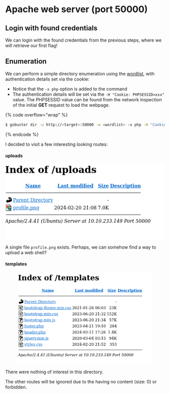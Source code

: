 # Apache web server (port 50000)

## Login with found credentials

We can login with the found credentials from the previous steps, where we will retrieve our first flag!

## Enumeration

We can perform a simple directory enumeration using the [wordlist](https://github.com/danielmiessler/SecLists/blob/master/Discovery/Web-Content/common.txt), with authentication details set via the cookie:

* Notice that the `-x php` option is added to the command
* The authentication details will be set via the `-H "Cookie: PHPSESSID=xxx"` value. The PHPSESSID value can be found from the network inspection of the initial **GET** request to load the webpage.

{% code overflow="wrap" %}
```sh
$ gobuster dir -u http://<target>:50000 -w <wordlist> -x php -H "Cookie: PHPSESSID=xxx"
```
{% endcode %}

I decided to visit a few interesting looking routes:

#### uploads

![](<../../../../.gitbook/assets/image (2) (1) (1) (1) (1).png>)

A single file `profile.png` exists. Perhaps, we can somehow find a way to upload a web shell?

#### templates

<figure><img src="../../../../.gitbook/assets/image (1) (1) (1) (1) (1) (1) (1) (1) (1).png" alt=""><figcaption></figcaption></figure>

There were nothing of interest in this directory.

The other routes will be ignored due to the having no content (size: 0) or forbidden.

